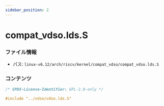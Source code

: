 ```yaml
---
sidebar_position: 2
---
```

# compat_vdso.lds.S

### ファイル情報

- パス: `linux-v6.12/arch/riscv/kernel/compat_vdso/compat_vdso.lds.S`

### コンテンツ

```S
/* SPDX-License-Identifier: GPL-2.0-only */

#include "../vdso/vdso.lds.S"

```
